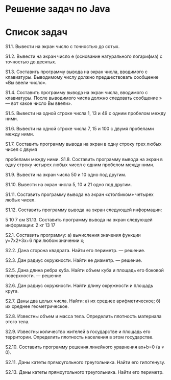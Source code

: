 # Решение задач по Java
# Список задач
S1.1. Вывести на экран число с точностью до сотых.

S1.2. Вывести на экран число e (основание натурального логарифма) с точностью до 
десятых.

S1.3. Составить программу вывода на экран числа, вводимого с клавиатуры. 
Выводимому числу должно предшествовать сообщение «Вы ввели число».

S1.4. Составить программу вывода на экран числа, вводимого с клавиатуры. После 
выводимого числа должно следовать сообщение » — вот какое число Вы ввели».


S1.5. Вывести на одной строке числа 1, 13 и 49 с одним пробелом между ними.

S1.6. Вывести на одной строке числа 7, 15 и 100 с двумя пробелами между ними.

S1.7. Составить программу вывода на экран в одну строку трех любых чисел с двумя 

пробелами между ними.
S1.8. Составить программу вывода на экран в одну строку четырех любых чисел с 
одним пробелом между ними.

S1.9. Вывести на экран числа 50 и 10 одно под другим.

S1.10. Вывести на экран числа 5, 10 и 21 одно под другим.

S1.11. Составить программу вывода на экран «столбиком» четырех любых чисел.

S1.12. Составить программу вывода на экран следующей информации:

5 10
7 см
S1.13. Составить программу вывода на экран следующей информации:
2 кг
13 17

S2.1. Составить программу:
а) вычисления значения функции y=7x2+3x+6 при любом значении x;

S2.2. Дана сторона квадрата. Найти его периметр. — решение.

S2.3. Дан радиус окружности. Найти ее диаметр. — решение.


S2.5. Дана длина ребра куба. Найти объем куба и площадь его боковой 
поверхности. — решение

S2.6. Дан радиус окружности. Найти длину окружности и площадь круга.

 S2.7. Даны два целых числа. Найти: а) их среднее арифметическое; б) их 
среднее геометрическое.

S2.8. Известны объем и масса тела. Определить плотность материала 
этого тела.

S2.9. Известны количество жителей в государстве и площадь его 
территории. Определить плотность населения в этом государстве.

S2.10. Составить программу решения линейного уравнения ax+b=0 (a ≠ 0).

S2.11. Даны катеты прямоугольного треугольника. Найти его гипотенузу.


S2.13. Даны катеты прямоугольного треугольника. Найти его периметр.

